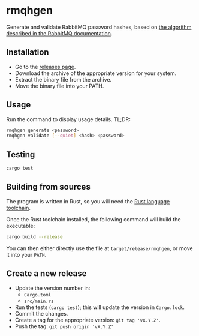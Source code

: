 # rmqhgen

Generate and validate RabbitMQ password hashes, based on [the algorithm described in the RabbitMQ documentation](https://www.rabbitmq.com/passwords.html#computing-password-hash).

## Installation

- Go to the [releases page](https://github.com/cGuille/rmqhgen/releases).
- Download the archive of the appropriate version for your system.
- Extract the binary file from the archive.
- Move the binary file into your PATH.

## Usage

Run the command to display usage details. TL;DR:

```bash
rmqhgen generate <password>
rmqhgen validate [--quiet] <hash> <password>
```

## Testing

```bash
cargo test
```

## Building from sources

The program is written in Rust, so you will need the [Rust language toolchain](https://www.rust-lang.org/tools/install).

Once the Rust toolchain installed, the following command will build the executable:

```bash
cargo build --release
```

You can then either directly use the file at `target/release/rmqhgen`, or move it into your `PATH`.

## Create a new release

- Update the version number in:
  - `Cargo.toml`
  - `src/main.rs`
- Run the tests (`cargo test`); this will update the version in `Cargo.lock`.
- Commit the changes.
- Create a tag for the appropriate version: `git tag 'vX.Y.Z'`.
- Push the tag: `git push origin 'vX.Y.Z'`
